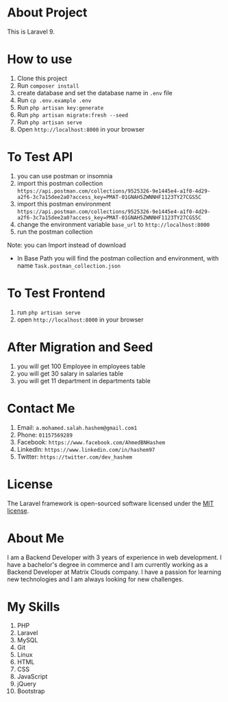 # About Project
This is Laravel 9.

# How to use
1. Clone this project
2. Run `composer install`
3. create database and set the database name in `.env` file
4. Run `cp .env.example .env`
5. Run `php artisan key:generate`
6. Run `php artisan migrate:fresh --seed`
7. Run `php artisan serve`
8. Open `http://localhost:8000` in your browser

# To Test API
1. you can use postman or insomnia
2. import this postman collection `https://api.postman.com/collections/9525326-9e1445e4-a1f0-4d29-a2f6-3c7a15dee2a0?access_key=PMAT-01GNAH5ZWNNHF1123TY27CGS5C`
3. import this postman environment `https://api.postman.com/collections/9525326-9e1445e4-a1f0-4d29-a2f6-3c7a15dee2a0?access_key=PMAT-01GNAH5ZWNNHF1123TY27CGS5C`
4. change the environment variable `base_url` to `http://localhost:8000`
5. run the postman collection

Note: you can Import instead of download
* In Base Path you will find the postman collection and environment, with name `Task.postman_collection.json`

# To Test Frontend
1. run `php artisan serve`
2. open `http://localhost:8000` in your browser

# After Migration and Seed
1. you will get 100 Employee in employees table
2. you will get 30 salary in salaries table
3. you will get 11 department in departments table

# Contact Me
1. Email: `a.mohamed.salah.hashem@gmail.com1`
2. Phone: `01157569289`
3. Facebook: `https://www.facebook.com/AhmedBNHashem`
4. LinkedIn: `https://www.linkedin.com/in/hashem97`
5. Twitter: `https://twitter.com/dev_hashem`

# License
The Laravel framework is open-sourced software licensed under the [MIT license](https://opensource.org/licenses/MIT).

# About Me
I am a Backend Developer with 3 years of experience in web development. I have a bachelor's degree in commerce and I am currently working as a Backend Developer at Matrix Clouds company. I have a passion for learning new technologies and I am always looking for new challenges.

# My Skills
1. PHP
2. Laravel
3. MySQL
4. Git
6. Linux
7. HTML
8. CSS
9. JavaScript
10. jQuery
11. Bootstrap